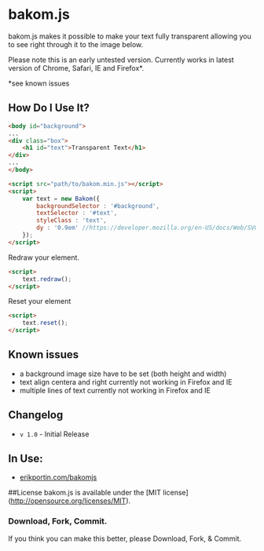 # bakom.js

bakom.js makes it possible to make your text fully transparent allowing you to see right through it to the image below.

Please note this is an early untested version. Currently works in latest version of Chrome, Safari, IE and Firefox*.

*see known issues

## How Do I Use It?
```html
<body id="background">
...
<div class="box">
	<h1 id="text">Transparent Text</h1>
</div>
...
</body>

<script src="path/to/bakom.min.js"></script>
<script>
	var text = new Bakom({
		backgroundSelector : '#background',
		textSelector : '#text',
		styleClass : 'text',
		dy : '0.9em' //https://developer.mozilla.org/en-US/docs/Web/SVG/Attribute/dy
	});
</script>
```

Redraw your element.

```html
<script>
	text.redraw();
</script>
```
Reset your element

```html
<script>
	text.reset();
</script>
```

## Known issues

* a background image size have to be set (both height and width)
* text align centera and right currently not working in Firefox and IE
* multiple lines of text currently not working in Firefox and IE

## Changelog
* `v 1.0` - Initial Release

## In Use:
- [erikportin.com/bakomjs](http://erikportin.com/bakomjs)


##License
bakom.js is available under the [MIT license] (http://opensource.org/licenses/MIT).

### Download, Fork, Commit.
If you think you can make this better, please Download, Fork, & Commit.
